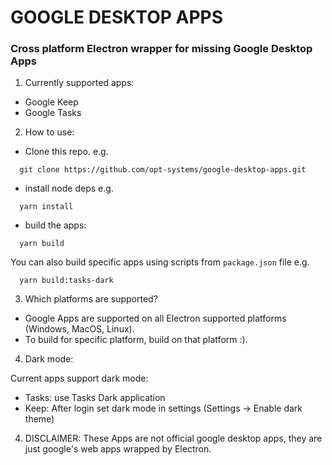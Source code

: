 # GOOGLE DESKTOP APPS 

### Cross platform Electron wrapper for missing Google Desktop Apps

1. Currently supported apps:

- Google Keep
- Google Tasks

2. How to use:

- Clone this repo. e.g. 
```
  git clone https://github.com/opt-systems/google-desktop-apps.git
```
- install node deps e.g.
```
  yarn install
```
- build the apps:
```
  yarn build
```

You can also build specific apps using scripts from `package.json` file e.g.
```
  yarn build:tasks-dark
```

3. Which platforms are supported?

- Google Apps are supported on all Electron supported platforms (Windows, MacOS, Linux). 
- To build for specific platform, build on that platform :).

4. Dark mode:

Current apps support dark mode:
- Tasks: use Tasks Dark application
- Keep: After login set dark mode in settings (Settings -> Enable dark theme)

4. DISCLAIMER: These Apps are not official google desktop apps, they are just google's web apps wrapped by Electron.
